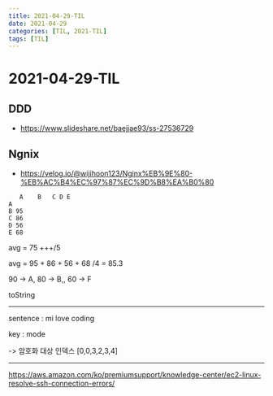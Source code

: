 ```yaml
---
title: 2021-04-29-TIL
date: 2021-04-29
categories: [TIL, 2021-TIL]
tags: [TIL]
---
```


# 2021-04-29-TIL

## DDD

- https://www.slideshare.net/baejjae93/ss-27536729

## Ngnix

- https://velog.io/@wijihoon123/Nginx%EB%9E%80-%EB%AC%B4%EC%97%87%EC%9D%B8%EA%B0%80

```
   A    B   C D E
A 
B 95
C 86
D 56
E 68
```

avg = 75 +++/5

avg = 95 + 86 + 56 + 68 /4 = 85.3

90 -> A, 80 -> B,, 60 -> F

toString



---

sentence : mi love coding

key : mode

-> 암호화 대상 인덱스 [0,0,3,2,3,4]

---

https://aws.amazon.com/ko/premiumsupport/knowledge-center/ec2-linux-resolve-ssh-connection-errors/

